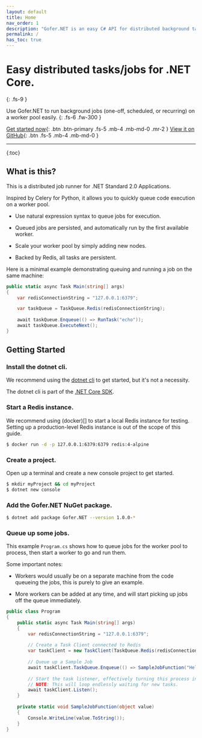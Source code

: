 ```yaml
---
layout: default
title: Home
nav_order: 1
description: "Gofer.NET is an easy C# API for distributed background tasks/jobs for .NET Core."
permalink: /
has_toc: true
---
```


# Easy distributed tasks/jobs for .NET Core.
{: .fs-9 }

Use Gofer.NET to run background jobs (one-off, scheduled, or recurring) on a worker pool easily.
{: .fs-6 .fw-300 }

[Get started now](#getting-started){: .btn .btn-primary .fs-5 .mb-4 .mb-md-0 .mr-2 } [View it on GitHub](https://github.com/brthor/Gofer.NET){: .btn .fs-5 .mb-4 .mb-md-0 }


---

{:toc}

## What is this?

This is a distributed job runner for .NET Standard 2.0 Applications.

Inspired by Celery for Python, it allows you to quickly queue code execution on a worker pool.

- Use natural expression syntax to queue jobs for execution.

- Queued jobs are persisted, and automatically run by the first available worker.

- Scale your worker pool by simply adding new nodes.

- Backed by Redis, all tasks are persistent.

Here is a minimal example demonstrating queuing and running a job on the same machine:

```c#
public static async Task Main(string[] args)
{
    var redisConnectionString = "127.0.0.1:6379";

    var taskQueue = TaskQueue.Redis(redisConnectionString);
    
    await taskQueue.Enqueue(() => RunTask("echo"));
    await taskQueue.ExecuteNext();
}
```

## Getting Started

### Install the dotnet cli.

We recommend using the [dotnet cli](https://dotnet.microsoft.com/download) to get started, but it's not a necessity. 

The dotnet cli is part of the [.NET Core SDK](https://dotnet.microsoft.com/download).

### Start a Redis instance.

We recommend using (docker)[] to start a local Redis instance for testing. Setting up a production-level Redis instance is out of the scope of this guide.

```bash
$ docker run -d -p 127.0.0.1:6379:6379 redis:4-alpine
```

### Create a project.

Open up a terminal and create a new console project to get started.

```bash
$ mkdir myProject && cd myProject
$ dotnet new console
```

### Add the Gofer.NET NuGet package.

```bash
$ dotnet add package Gofer.NET --version 1.0.0-*
```

### Queue up some jobs.

This example `Program.cs` shows how to queue jobs for the worker pool to process, then start a worker to go and run them. 

Some important notes:
 - Workers would usually be on a separate machine from the code queueing the jobs, this is purely to give an example.

 - More workers can be added at any time, and will start picking up jobs off the queue immediately.

```c#
public class Program
{
    public static async Task Main(string[] args)
    {
        var redisConnectionString = "127.0.0.1:6379";
        
        // Create a Task Client connected to Redis
        var taskClient = new TaskClient(TaskQueue.Redis(redisConnectionString));
        
        // Queue up a Sample Job
        await taskClient.TaskQueue.Enqueue(() => SampleJobFunction("Hello World!"));
        
        // Start the task listener, effectively turning this process into a worker.
        // NOTE: This will loop endlessly waiting for new tasks.
        await taskClient.Listen();
    }
    
    private static void SampleJobFunction(object value)
    {
        Console.WriteLine(value.ToString());
    }
}
```
